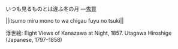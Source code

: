 いつも見るものとは違ふ冬の月
—[鬼貫](https://ja.wikipedia.org/wiki/鬼貫)

||itsumo miru mono to wa chigau fuyu no tsuki||

浮世絵: Eight Views of Kanazawa at Night, 1857. Utagawa Hiroshige (Japanese, 1797–1858)